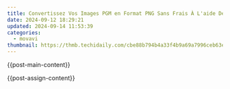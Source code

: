 ```yaml
---
title: Convertissez Vos Images PGM en Format PNG Sans Frais À L'aide De Movavi - Solution Rapide Et Simple
date: 2024-09-12 18:29:21
updated: 2024-09-14 11:53:39
categories:
  - movavi
thumbnail: https://thmb.techidaily.com/cbe88b794b4a33f4b9a69a7996ceb63e4276735d9be42e403798167c8028b648.jpg
---
```


{{post-main-content}}

<ins class="adsbygoogle"
     style="display:block"
     data-ad-format="autorelaxed"
     data-ad-client="ca-pub-7571918770474297"
     data-ad-slot="1223367746"></ins>

{{post-assign-content}}

<ins class="adsbygoogle"
     style="display:block"
     data-ad-client="ca-pub-7571918770474297"
     data-ad-slot="8358498916"
     data-ad-format="auto"
     data-full-width-responsive="true"></ins>
